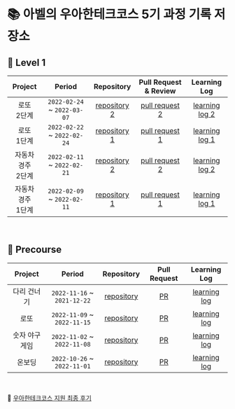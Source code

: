 # 📚 아벨의 우아한테크코스 5기 과정 기록 저장소

## 📙 Level 1

| Project | Period | Repository | Pull Request & Review | Learning Log |
|:-----:|:-----:|:---:|:---:|:---:|
|로또 <br> 2단계|`2022-02-24` ~ `2022-03-07`|[repository 2](https://github.com/yeon-06/java-lotto/tree/step2)|[pull request 2](https://github.com/woowacourse/java-lotto/pull/454)|[learning log 2](https://yeonyeon.tistory.com/201)|
|로또 <br> 1단계|`2022-02-22` ~ `2022-02-24`|[repository 1](https://github.com/yeon-06/java-lotto/tree/step1)|[pull request 1](https://github.com/woowacourse/java-lotto/pull/391)|[learning log 1](https://yeonyeon.tistory.com/197)|
|자동차 경주 <br> 2단계|`2022-02-11` ~ `2022-02-21`|[repository 2](https://github.com/yeon-06/java-racingcar/tree/step3)|[pull request 2](https://github.com/woowacourse/java-racingcar/pull/419)|[learning log 2](https://yeonyeon.tistory.com/193)|
|자동차 경주 <br> 1단계|`2022-02-09` ~ `2022-02-11`|[repository 1](https://github.com/yeon-06/java-racingcar/tree/step2)|[pull request 1](https://github.com/woowacourse/java-racingcar/pull/274)|[learning log 1](https://yeonyeon.tistory.com/189)|

<br>

## 📕 Precourse

| Project | Period | Repository | Pull Request | Learning Log |
|:---:|:---:|:---:|:---:|:---:|
|다리 건너기|`2022-11-16` ~ `2021-12-22`|[repository](https://bit.ly/3U5NLAR)|[PR](https://bit.ly/3U5NLAR)|[learning log](https://bit.ly/3jOeg1Z)|
|로또|`2022-11-09` ~ `2022-11-15`|[repository](https://bit.ly/3U5NLAR)|[PR](https://bit.ly/412ahj4)|[learning log](https://bit.ly/3Oahzeh)|
|숫자 야구 게임|`2022-11-02` ~ `2022-11-08`|[repository](https://bit.ly/3U5NLAR)|[PR](https://bit.ly/3EevwEU)|[learning log](https://bit.ly/3XpsZOr)|
|온보딩|`2022-10-26` ~ `2022-11-01`|[repository](https://bit.ly/3xnfyDW)|[PR](https://bit.ly/3XpbGNC)|[learning log](https://bit.ly/3Xvn0rk)|

<br>

📑 [우아한테크코스 지원 최종 후기](https://bit.ly/3W9icaw)
